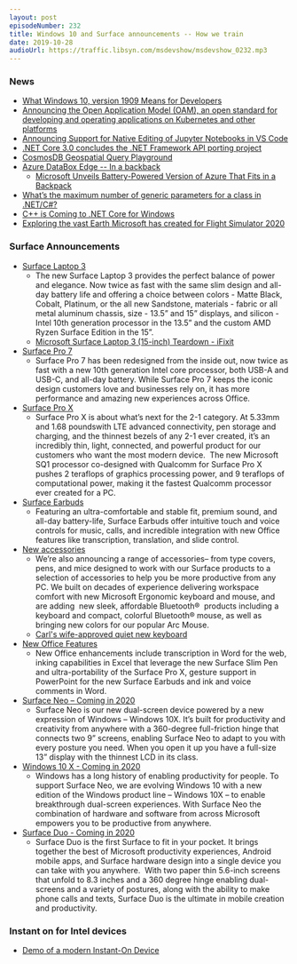 ```yaml
---
layout: post
episodeNumber: 232
title: Windows 10 and Surface announcements -- How we train
date: 2019-10-28
audioUrl: https://traffic.libsyn.com/msdevshow/msdevshow_0232.mp3
--- 
```


### News

- [What Windows 10, version 1909 Means for Developers](https://blogs.windows.com/windowsdeveloper/2019/10/16/what-windows-10-version-1909-means-for-developers/)
- [Announcing the Open Application Model (OAM), an open standard for developing and operating applications on Kubernetes and other platforms](https://cloudblogs.microsoft.com/opensource/2019/10/16/announcing-open-application-model/)
- [Announcing Support for Native Editing of Jupyter Notebooks in VS Code](https://devblogs.microsoft.com/python/announcing-support-for-native-editing-of-jupyter-notebooks-in-vs-code/)
- [.NET Core 3.0 concludes the .NET Framework API porting project ](https://github.com/dotnet/announcements/issues/130)
- [CosmosDB Geospatial Query Playground](https://www.documentdb.com/sql/demo#geospatial)
- [Azure DataBox Edge -- In a backback](https://blogs.microsoft.com/blog/2019/10/03/enabling-government-to-advance-tech-intensity-with-newest-cloud-product-innovations/)
    - [Microsoft Unveils Battery-Powered Version of Azure That Fits in a Backpack](https://www.petri.com/microsoft-unveils-battery-powered-version-of-azure-that-fits-in-a-backpack)
- [What’s the maximum number of generic parameters for a class in .NET/C#?](https://www.tabsoverspaces.com/233802-whats-the-maximum-number-of-generic-parameters-for-a-class-in-net-csharp)
- [C++ is Coming to .NET Core for Windows](https://www.infoq.com/news/2019/10/CPP-CLI-NetCore/)
- [Exploring the vast Earth Microsoft has created for Flight Simulator 2020](https://theaircurrent.com/technology/exploring-the-big-sky-microsoft-is-creating-for-flight-simulator-2020/)

###  Surface Announcements

- [Surface Laptop 3](https://www.youtube.com/watch?v=o3IQ1JrXnV8&feature=youtu.be)
    - The new Surface Laptop 3 provides the perfect balance of power and elegance. Now twice as fast with the same slim design and all-day battery life and offering a choice between colors - Matte Black, Cobalt, Platinum, or the all new Sandstone, materials - fabric or all metal aluminum chassis, size - 13.5” and 15” displays, and silicon - Intel 10th generation processor in the 13.5” and the custom AMD Ryzen Surface Edition in the 15”.
    - [Microsoft Surface Laptop 3 (15-inch) Teardown - iFixit](https://msdv.sh/2qbRdBQ)
- [Surface Pro 7](https://www.youtube.com/watch?v=V4Hwi3o2X0E&feature=youtu.be)
    - Surface Pro 7 has been redesigned from the inside out, now twice as fast with a new 10th generation Intel core processor, both USB-A and USB-C, and all-day battery. While Surface Pro 7 keeps the iconic design customers love and businesses rely on, it has more performance and amazing new experiences across Office.
- [Surface Pro X](https://www.youtube.com/watch?v=v5SFBpMiaiQ)
    - Surface Pro X is about what’s next for the 2-1 category. At 5.33mm and 1.68 poundswith LTE advanced connectivity, pen storage and charging, and the thinnest bezels of any 2-1 ever created, it’s an incredibly thin, light, connected, and powerful product for our customers who want the most modern device.  The new Microsoft SQ1 processor co-designed with Qualcomm for Surface Pro X pushes 2 teraflops of graphics processing power, and 9 teraflops of computational power, making it the fastest Qualcomm processor ever created for a PC. 
- [Surface Earbuds](https://www.youtube.com/watch?v=EwxyD_dkGVA)
    - Featuring an ultra-comfortable and stable fit, premium sound, and all-day battery-life, Surface Earbuds offer intuitive touch and voice controls for music, calls, and incredible integration with new Office features like transcription, translation, and slide control.
- [New accessories](https://blogs.windows.com/devices/?p=262823?ocid%3Doct19e_soc_omc_sur_tw_link_lrn_panosblog19&utm_source=t.co&utm_medium=referral#CuuEY1Sxv8dBRD6e.97)
    - We’re also announcing a range of accessories– from type covers, pens, and mice designed to work with our Surface products to a selection of accessories to help you be more productive from any PC. We built on decades of experience delivering workspace comfort with new Microsoft Ergonomic keyboard and mouse, and are adding  new sleek, affordable Bluetooth®  products including a keyboard and compact, colorful Bluetooth® mouse, as well as bringing new colors for our popular Arc Mouse.
    - [Carl's wife-approved quiet new keyboard](https://www.microsoft.com/en-us/p/microsoft-bluetooth-keyboard/919v6qb80zg3?activetab=pivot%3aoverviewtab)
- [New Office Features](https://www.microsoft.com/en-us/microsoft-365/blog/2019/10/02/microsoft-365-intuitive-natural-innovations-voice-digital-ink-touch/)
    - New Office enhancements include transcription in Word for the web, inking capabilities in Excel that leverage the new Surface Slim Pen and ultra-portability of the Surface Pro X, gesture support in PowerPoint for the new Surface Earbuds and ink and voice comments in Word.
- [Surface Neo – Coming in 2020](https://www.youtube.com/watch?v=fssZICsV4Rg)
    - Surface Neo is our new dual-screen device powered by a new expression of Windows – Windows 10X. It’s built for productivity and creativity from anywhere with a 360-degree full-friction hinge that connects two 9” screens, enabling Surface Neo to adapt to you with every posture you need. When you open it up you have a full-size 13” display with the thinnest LCD in its class.
- [Windows 10 X - Coming in 2020](https://blogs.windows.com/windowsexperience/2019/10/02/introducing-windows-10x-enabling-dual-screen-pcs-in-2020/#R4fyiaivcEyTtGql.97)
    - Windows has a long history of enabling productivity for people. To support Surface Neo, we are evolving Windows 10 with a new edition of the Windows product line – Windows 10X – to enable breakthrough dual-screen experiences. With Surface Neo the combination of hardware and software from across Microsoft empowers you to be productive from anywhere.
- [Surface Duo - Coming in 2020](https://www.youtube.com/watch?v=kU78s9ExFFA)
    - Surface Duo is the first Surface to fit in your pocket. It brings together the best of Microsoft productivity experiences, Android mobile apps, and Surface hardware design into a single device you can take with you anywhere.  With two paper thin 5.6-inch screens that unfold to 8.3 inches and a 360 degree hinge enabling dual-screens and a variety of postures, along with the ability to make phone calls and texts, Surface Duo is the ultimate in mobile creation and productivity.  

### Instant on for Intel devices

 - [Demo of a modern Instant-On Device](https://twitter.com/Daniel_Rubino/status/1187774488387227650)
